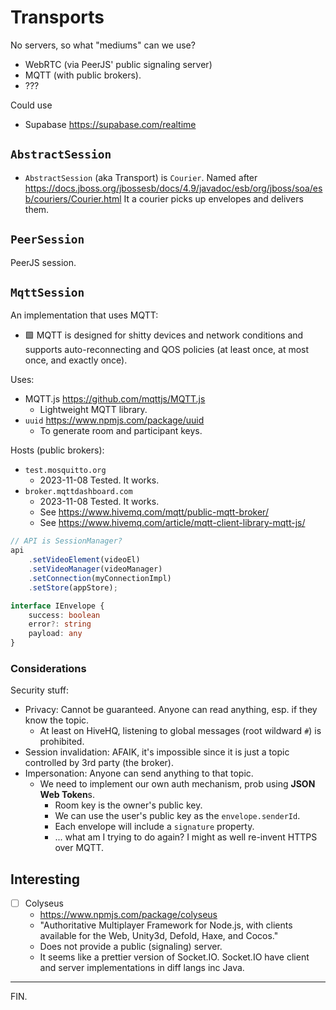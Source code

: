 # Transports

No servers, so what "mediums" can we use?
- WebRTC (via PeerJS' public signaling server)
- MQTT (with public brokers).
- ???

Could use
- Supabase https://supabase.com/realtime


## `AbstractSession`

- `AbstractSession` (aka Transport) is `Courier`.
Named after https://docs.jboss.org/jbossesb/docs/4.9/javadoc/esb/org/jboss/soa/esb/couriers/Courier.html
It a courier picks up envelopes and delivers them.


## `PeerSession`

PeerJS session.


## `MqttSession`

An implementation that uses MQTT:
- :green_square: MQTT is designed for shitty devices and network conditions
  and supports auto-reconnecting and QOS policies (at least once, at most once, and exactly once).

Uses:
- MQTT.js https://github.com/mqttjs/MQTT.js
    * Lightweight MQTT library.
- `uuid` https://www.npmjs.com/package/uuid
    * To generate room and participant keys.

Hosts (public brokers):
- `test.mosquitto.org`
    * 2023-11-08 Tested. It works.
- `broker.mqttdashboard.com`
    * 2023-11-08 Tested. It works.
    * See https://www.hivemq.com/mqtt/public-mqtt-broker/
    * See https://www.hivemq.com/article/mqtt-client-library-mqtt-js/


```js
// API is SessionManager?
api
    .setVideoElement(videoEl)
    .setVideoManager(videoManager)
    .setConnection(myConnectionImpl)
    .setStore(appStore);

```

```ts
interface IEnvelope {
    success: boolean
    error?: string
    payload: any
}
```

### Considerations

Security stuff:
- Privacy: Cannot be guaranteed. Anyone can read anything, esp. if they know the topic.
    * At least on HiveHQ, listening to global messages (root wildward `#`) is prohibited.
- Session invalidation: AFAIK, it's impossible since it is just a topic controlled by 3rd party (the broker).
- Impersonation: Anyone can send anything to that topic.
    * We need to implement our own auth mechanism, prob using **JSON Web Token**s.
        + Room key is the owner's public key.
        + We can use the user's public key as the `envelope.senderId`.
        + Each envelope will include a `signature` property.
        + ... what am I trying to do again? I might as well re-invent HTTPS over MQTT.


## Interesting

- [ ] Colyseus
    * https://www.npmjs.com/package/colyseus
    * "Authoritative Multiplayer Framework for Node.js, with clients available for the Web, Unity3d, Defold, Haxe, and Cocos."
    * Does not provide a public (signaling) server.
    * It seems like a prettier version of Socket.IO. Socket.IO have client and server implementations in diff langs inc Java.

---

FIN.

